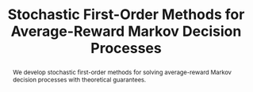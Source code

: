 ---
title: "Stochastic First-Order Methods for Average-Reward Markov Decision Processes"
authors: "Tianjiao Li, Feiyang Wu, Guanghui Lan"
venue: "Mathematics of Operation Research"
year: 2024
slug: "2024-mor-stochastic-mdp"
selected: true
pdf: "https://arxiv.org/abs/2205.05800"
type: journal
abstract: "We develop stochastic first-order methods for solving average-reward Markov decision processes with theoretical guarantees."
--- 